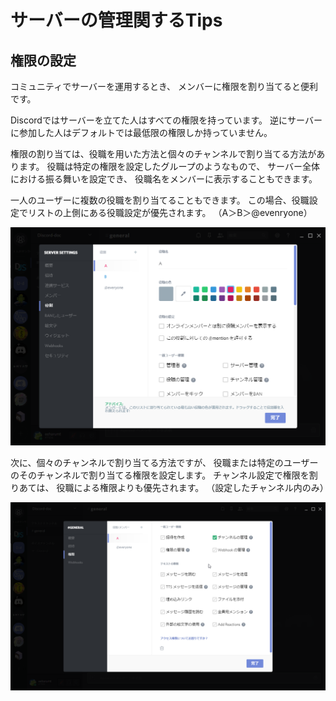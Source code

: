 # サーバーの管理関するTips

## 権限の設定

コミュニティでサーバーを運用するとき、
メンバーに権限を割り当てると便利です。

Discordではサーバーを立てた人はすべての権限を持っています。
逆にサーバーに参加した人はデフォルトでは最低限の権限しか持っていません。

権限の割り当ては、役職を用いた方法と個々のチャンネルで割り当てる方法があります。
役職は特定の権限を設定したグループのようなもので、
サーバー全体における振る舞いを設定でき、
役職名をメンバーに表示することもできます。

一人のユーザーに複数の役職を割り当てることもできます。
この場合、役職設定でリストの上側にある役職設定が優先されます。
（A＞B＞@evenryone）

![permission](../img/permission.png)



次に、個々のチャンネルで割り当てる方法ですが、
役職または特定のユーザーのそのチャンネルで割り当てる権限を設定します。
チャンネル設定で権限を割りあては、
役職による権限よりも優先されます。
（設定したチャンネル内のみ）

![permission](../img/permission-channel.png)
